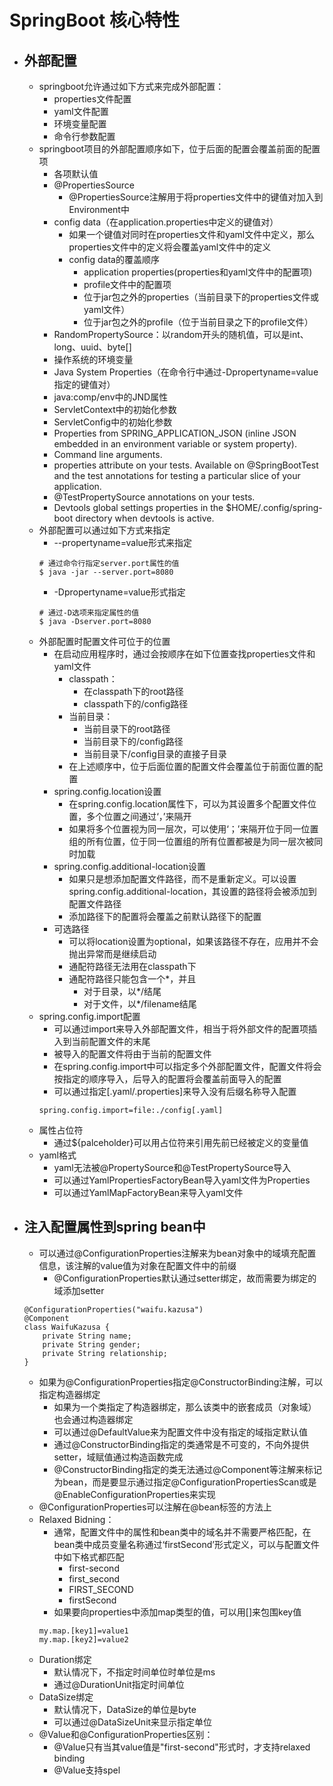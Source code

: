 # SpringBoot 核心特性
* ## 外部配置
  * springboot允许通过如下方式来完成外部配置：
    * properties文件配置
    * yaml文件配置
    * 环境变量配置
    * 命令行参数配置
  * springboot项目的外部配置顺序如下，位于后面的配置会覆盖前面的配置项
    * 各项默认值
    * @PropertiesSource
      * @PropertiesSource注解用于将properties文件中的键值对加入到Environment中
    * config data（在application.properties中定义的键值对）
      * 如果一个键值对同时在properties文件和yaml文件中定义，那么properties文件中的定义将会覆盖yaml文件中的定义
      * config data的覆盖顺序
        * application properties(properties和yaml文件中的配置项)
        * profile文件中的配置项
        * 位于jar包之外的properties（当前目录下的properties文件或yaml文件）
        * 位于jar包之外的profile（位于当前目录之下的profile文件）
    * RandomPropertySource：以random开头的随机值，可以是int、long、uuid、byte[]
    * 操作系统的环境变量
    * Java System Properties（在命令行中通过-Dpropertyname=value指定的键值对）
    * java:comp/env中的JND属性
    * ServletContext中的初始化参数
    * ServletConfig中的初始化参数
    * Properties from SPRING_APPLICATION_JSON (inline JSON embedded in an environment variable or system property).
    * Command line arguments.
    * properties attribute on your tests. Available on @SpringBootTest and the test annotations for testing a particular slice of your application.
    * @TestPropertySource annotations on your tests.
    * Devtools global settings properties in the $HOME/.config/spring-boot directory when devtools is active.
  * 外部配置可以通过如下方式来指定
    * --propertyname=value形式来指定
    ```shell
    # 通过命令行指定server.port属性的值
    $ java -jar --server.port=8080
    ```
    * -Dpropertyname=value形式指定
    ```shell
    # 通过-D选项来指定属性的值
    $ java -Dserver.port=8080
    ```
  * 外部配置时配置文件可位于的位置
    * 在启动应用程序时，通过会按顺序在如下位置查找properties文件和yaml文件
      * classpath：
        * 在classpath下的root路径
        * classpath下的/config路径
      * 当前目录：
        * 当前目录下的root路径
        * 当前目录下的/config路径
        * 当前目录下/config目录的直接子目录
      * 在上述顺序中，位于后面位置的配置文件会覆盖位于前面位置的配置
    * spring.config.location设置
      * 在spring.config.location属性下，可以为其设置多个配置文件位置，多个位置之间通过‘，’来隔开
      * 如果将多个位置视为同一层次，可以使用‘；’来隔开位于同一位置组的所有位置，位于同一位置组的所有位置都被是为同一层次被同时加载
    * spring.config.additional-location设置
      * 如果只是想添加配置文件路径，而不是重新定义。可以设置spring.config.additional-location，其设置的路径将会被添加到配置文件路径
      * 添加路径下的配置将会覆盖之前默认路径下的配置
    * 可选路径
      * 可以将location设置为optional，如果该路径不存在，应用并不会抛出异常而是继续启动
      * 通配符路径无法用在classpath下
      * 通配符路径只能包含一个*，并且
        * 对于目录，以*/结尾
        * 对于文件，以*/filename结尾
  * spring.config.import配置
    * 可以通过import来导入外部配置文件，相当于将外部文件的配置项插入到当前配置文件的末尾
    * 被导入的配置文件将由于当前的配置文件
    * 在spring.config.import中可以指定多个外部配置文件，配置文件将会按指定的顺序导入，后导入的配置将会覆盖前面导入的配置
    * 可以通过指定[.yaml/.properties]来导入没有后缀名称导入配置
    ```shell
    spring.config.import=file:./config[.yaml]
    ```
  * 属性占位符
    * 通过${palceholder}可以用占位符来引用先前已经被定义的变量值
  * yaml格式
    * yaml无法被@PropertySource和@TestPropertySource导入
    * 可以通过YamlPropertiesFactoryBean导入yaml文件为Properties
    * 可以通过YamlMapFactoryBean来导入yaml文件
* ## 注入配置属性到spring bean中
  * 可以通过@ConfigurationProperties注解来为bean对象中的域填充配置信息，该注解的value值为对象在配置文件中的前缀
    * @ConfigurationProperties默认通过setter绑定，故而需要为绑定的域添加setter
  ```
  @ConfigurationProperties("waifu.kazusa")
  @Component
  class WaifuKazusa {
      private String name;
      private String gender;
      private String relationship;
  }
  ```
  * 如果为@ConfigurationProperties指定@ConstructorBinding注解，可以指定构造器绑定
    * 如果为一个类指定了构造器绑定，那么该类中的嵌套成员（对象域）也会通过构造器绑定
    * 可以通过@DefaultValue来为配置文件中没有指定的域指定默认值
    * 通过@ConstructorBinding指定的类通常是不可变的，不向外提供setter，域赋值通过构造函数完成
    * @ConstructorBinding指定的类无法通过@Component等注解来标记为bean，而是要显示通过指定@ConfigurationPropertiesScan或是@EnableConfigurationProperties来实现
  * @ConfigurationProperties可以注解在@bean标签的方法上
  * Relaxed Bidning：
    * 通常，配置文件中的属性和bean类中的域名并不需要严格匹配，在bean类中成员变量名称通过‘firstSecond’形式定义，可以与配置文件中如下格式都匹配
      * first-second
      * first_second
      * FIRST_SECOND
      * firstSecond
    * 如果要向properties中添加map类型的值，可以用[]来包围key值
    ```shell
    my.map.[key1]=value1
    my.map.[key2]=value2
    ```
  * Duration绑定
    * 默认情况下，不指定时间单位时单位是ms
    * 通过@DurationUnit指定时间单位
  * DataSize绑定
    * 默认情况下，DataSize的单位是byte
    * 可以通过@DataSizeUnit来显示指定单位
  * @Value和@ConfigurationProperties区别：
    * @Value只有当其value值是"first-second"形式时，才支持relaxed binding
    * @Value支持spel